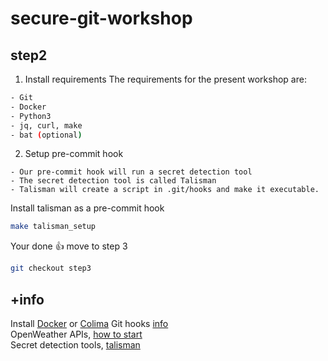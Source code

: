 # secure-git-workshop

## step2

1. Install requirements
The requirements for the present workshop are:
```bash
- Git
- Docker 
- Python3	
- jq, curl, make
- bat (optional)
```

2. Setup pre-commit hook
```
- Our pre-commit hook will run a secret detection tool
- The secret detection tool is called Talisman
- Talisman will create a script in .git/hooks and make it executable.
```

Install talisman as a pre-commit hook
```bash
make talisman_setup
```

Your done 👍 move to step 3
```bash
git checkout step3
```

## +info
Install [Docker](https://docker-docs.netlify.app/install/) or [Colima](https://github.com/abiosoft/colima#installation)
Git hooks [info](https://githooks.com)    
OpenWeather APIs, [how to start](https://openweathermap.org/appid)    
Secret detection tools, [talisman](https://github.com/thoughtworks/talisman#recommended-approach)

